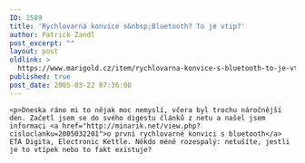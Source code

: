 ```yaml
---
ID: 1589
title: 'Rychlovarná konvice s&nbsp;Bluetooth? To je vtip?'
author: Patrick Zandl
post_excerpt: ""
layout: post
oldlink: >
  https://www.marigold.cz/item/rychlovarna-konvice-s-bluetooth-to-je-vtip
published: true
post_date: 2005-03-22 07:36:00
---
```

	<p>Dneska ráno mi to nějak moc nemyslí, včera byl trochu náročnější den. Začetl jsem se do svého digestu článků z netu a našel jsem informaci <a href="http://minarik.net/view.php?cisloclanku=2005032201">o první rychlovarné konvici s bluetooth</a> ETA Digita, Electronic Kettle. Někdo méně rozespalý: netušíte, jestli je to vtípek nebo to fakt existuje?
</p>